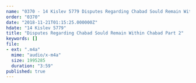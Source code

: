 ```yaml
---
name: "0370 - 14 Kislev 5779 Disputes Regarding Chabad Sould Remain Within Chabad Part 2"
order: "0370"
date: "2018-11-21T01:15:25.000000Z"
hdate: "14 Kislev 5779"
title: "Disputes Regarding Chabad Sould Remain Within Chabad Part 2"
keywords: []
file:
- ext: ".m4a"
  mime: "audio/x-m4a"
  size: 1995285
  duration: "3:59"
published: true
---
```

